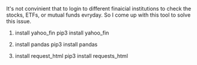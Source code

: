 It's not convinient that to login to different finaicial institutions to check the stocks, ETFs, or mutual funds evryday. So I come up with this tool to solve this issue. 

1. install yahoo_fin
pip3 install yahoo_fin

2. install pandas
 pip3 install pandas

3. install request_html
pip3 install requests_html
